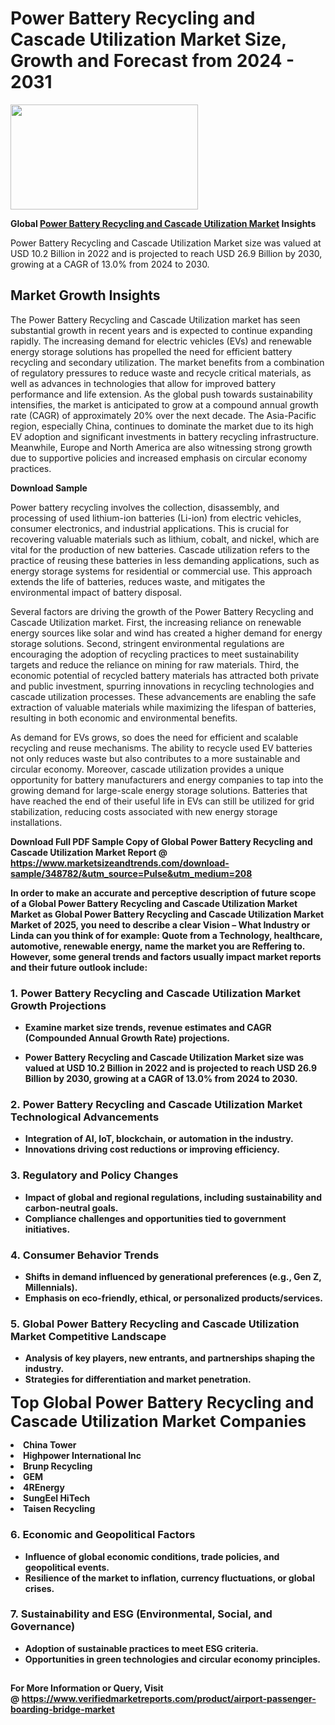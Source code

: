 <H1>Power Battery Recycling and Cascade Utilization Market Size, Growth and Forecast from 2024 - 2031</H1><img class="aligncenter size-medium wp-image-584254" src="https://thirdeyenews.in/wp-content/uploads/2024/09/Global-Market-Research-300x168.jpeg" alt="" width="300" height="168" /><p><strong>Global&nbsp;<a href="https://www.marketsizeandtrends.com/download-sample/348782/&amp;utm_source=Pulse&amp;utm_medium=208">Power Battery Recycling and Cascade Utilization Market</a> Insights</strong></p><p>Power Battery Recycling and Cascade Utilization Market size was valued at USD 10.2 Billion in 2022 and is projected to reach USD 26.9 Billion by 2030, growing at a CAGR of 13.0% from 2024 to 2030.</p><p><h2>Market Growth Insights</h2> <p>The Power Battery Recycling and Cascade Utilization market has seen substantial growth in recent years and is expected to continue expanding rapidly. The increasing demand for electric vehicles (EVs) and renewable energy storage solutions has propelled the need for efficient battery recycling and secondary utilization. The market benefits from a combination of regulatory pressures to reduce waste and recycle critical materials, as well as advances in technologies that allow for improved battery performance and life extension. As the global push towards sustainability intensifies, the market is anticipated to grow at a compound annual growth rate (CAGR) of approximately 20% over the next decade. The Asia-Pacific region, especially China, continues to dominate the market due to its high EV adoption and significant investments in battery recycling infrastructure. Meanwhile, Europe and North America are also witnessing strong growth due to supportive policies and increased emphasis on circular economy practices.</p> <p><strong>Download Sample</strong></p> <p>Power battery recycling involves the collection, disassembly, and processing of used lithium-ion batteries (Li-ion) from electric vehicles, consumer electronics, and industrial applications. This is crucial for recovering valuable materials such as lithium, cobalt, and nickel, which are vital for the production of new batteries. Cascade utilization refers to the practice of reusing these batteries in less demanding applications, such as energy storage systems for residential or commercial use. This approach extends the life of batteries, reduces waste, and mitigates the environmental impact of battery disposal.</p> <p>Several factors are driving the growth of the Power Battery Recycling and Cascade Utilization market. First, the increasing reliance on renewable energy sources like solar and wind has created a higher demand for energy storage solutions. Second, stringent environmental regulations are encouraging the adoption of recycling practices to meet sustainability targets and reduce the reliance on mining for raw materials. Third, the economic potential of recycled battery materials has attracted both private and public investment, spurring innovations in recycling technologies and cascade utilization processes. These advancements are enabling the safe extraction of valuable materials while maximizing the lifespan of batteries, resulting in both economic and environmental benefits.</p> <p>As demand for EVs grows, so does the need for efficient and scalable recycling and reuse mechanisms. The ability to recycle used EV batteries not only reduces waste but also contributes to a more sustainable and circular economy. Moreover, cascade utilization provides a unique opportunity for battery manufacturers and energy companies to tap into the growing demand for large-scale energy storage solutions. Batteries that have reached the end of their useful life in EVs can still be utilized for grid stabilization, reducing costs associated with new energy storage installations.</p> <p><strong></p><p><span class=""><strong>Download Full PDF Sample Copy of Global Power Battery Recycling and Cascade Utilization Market Report</strong> @ <a href="https://www.marketsizeandtrends.com/download-sample/348782/&amp;utm_source=Pulse&amp;utm_medium=208" target="_blank">https://www.marketsizeandtrends.com/download-sample/348782/&amp;utm_source=Pulse&amp;utm_medium=208</a></span></p><p>In order to make an accurate and perceptive description of future scope of a Global&nbsp;Power Battery Recycling and Cascade Utilization Market Market as Global&nbsp;Power Battery Recycling and Cascade Utilization Market Market of 2025, you need to describe a clear Vision &ndash; What Industry or Linda can you think of for example: Quote from a Technology, healthcare, automotive, renewable energy, name the market you are Reffering to. However, some general trends and factors usually impact market reports and their future outlook include:</p><h3>1.&nbsp;<strong>Power Battery Recycling and Cascade Utilization Market Growth Projections</strong></h3><ul><li>Examine market size trends, revenue estimates and CAGR (Compounded Annual Growth Rate) projections.</li><li><p>Power Battery Recycling and Cascade Utilization Market size was valued at USD 10.2 Billion in 2022 and is projected to reach USD 26.9 Billion by 2030, growing at a CAGR of 13.0% from 2024 to 2030.</p></li></ul><h3>2.&nbsp;<strong>Power Battery Recycling and Cascade Utilization Market Technological Advancements</strong></h3><ul><li>Integration of AI, IoT, blockchain, or automation in the industry.</li><li>Innovations driving cost reductions or improving efficiency.</li></ul><h3>3.&nbsp;<strong>Regulatory and Policy Changes</strong></h3><ul><li>Impact of global and regional regulations, including sustainability and carbon-neutral goals.</li><li>Compliance challenges and opportunities tied to government initiatives.</li></ul><h3>4.&nbsp;<strong>Consumer Behavior Trends</strong></h3><ul><li>Shifts in demand influenced by generational preferences (e.g., Gen Z, Millennials).</li><li>Emphasis on eco-friendly, ethical, or personalized products/services.</li></ul><h3>5.&nbsp;<strong>Global Power Battery Recycling and Cascade Utilization Market Competitive Landscape</strong></h3><ul><li>Analysis of key players, new entrants, and partnerships shaping the industry.</li><li>Strategies for differentiation and market penetration.</li></ul><p data-pm-slice="1 1 []"><span style="color: inherit; font-family: inherit; font-size: 25px;">Top Global Power Battery Recycling and Cascade Utilization Market Companies</span></p><div class="" data-test-id=""><p><li>China Tower</li><li> Highpower International Inc</li><li> Brunp Recycling</li><li> GEM</li><li> 4REnergy</li><li> SungEel HiTech</li><li> Taisen Recycling</li></p></div><h3>6.&nbsp;<strong>Economic and Geopolitical Factors</strong></h3><ul><li>Influence of global economic conditions, trade policies, and geopolitical events.</li><li>Resilience of the market to inflation, currency fluctuations, or global crises.</li></ul><h3>7.&nbsp;<strong>Sustainability and ESG (Environmental, Social, and Governance)</strong></h3><ul><li>Adoption of sustainable practices to meet ESG criteria.</li><li>Opportunities in green technologies and circular economy principles.</li></ul><h2><strong style="font-size: 14px;">For More Information or Query, Visit @&nbsp;</strong><a style="background-color: #ffffff; font-size: 14px;" href="https://www.marketsizeandtrends.com/report/power-battery-recycling-and-cascade-utilization-market/" target="_blank">https://www.verifiedmarketreports.com/product/airport-passenger-boarding-bridge-market</a></h2>
